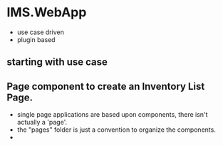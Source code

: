 # IMS.WebApp
- use case driven
- plugin based

## starting with use case


## Page component to create an Inventory List Page.
- single page applications are based upon components, there isn't actually a 'page'.
- the "pages" folder is just a convention to organize the components.
- 